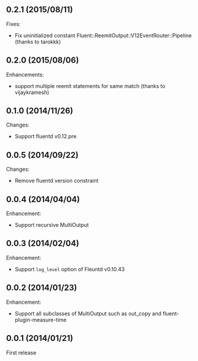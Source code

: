 ## 0.2.1 (2015/08/11)

Fixes:

* Fix uninitialized constant Fluent::ReemitOutput::V12EventRouter::Pipeline (thanks to tarokkk)

## 0.2.0 (2015/08/06)

Enhancements:

* support multiple reemit statements for same match (thanks to vijaykramesh)

## 0.1.0 (2014/11/26)

Changes:

* Support fluentd v0.12.pre

## 0.0.5 (2014/09/22)

Changes:

* Remove fluentd version constraint

## 0.0.4 (2014/04/04)

Enhancement:

* Support recursive MultiOutput

## 0.0.3 (2014/02/04)

Enhancement:

* Support `log_level` option of Fleuntd v0.10.43

## 0.0.2  (2014/01/23)

Enhancement:

* Support all subclasses of MultiOutput such as out_copy and fluent-plugin-measure-time

## 0.0.1  (2014/01/21)

First release

